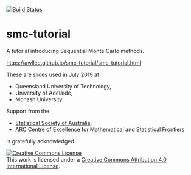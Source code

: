 [![Build Status](https://github.com/awllee/smc-tutorial/workflows/build/badge.svg)](https://github.com/awllee/smc-tutorial/actions)

# smc-tutorial

A tutorial introducing Sequential Monte Carlo methods.

https://awllee.github.io/smc-tutorial/smc-tutorial.html

These are slides used in July 2019 at

* Queensland University of Technology,
* University of Adelaide,
* Monash University.

Support from the

* [Statistical Society of Australia](https://www.statsoc.org.au/),
* [ARC Centre of Excellence for Mathematical and Statistical Frontiers](https://acems.org.au/home)

is gratefully acknowledged.

<a rel="license" href="http://creativecommons.org/licenses/by/4.0/"><img alt="Creative Commons License" style="border-width:0" src="https://i.creativecommons.org/l/by/4.0/88x31.png" /></a><br />This work is licensed under a <a rel="license" href="http://creativecommons.org/licenses/by/4.0/">Creative Commons Attribution 4.0 International License</a>.
